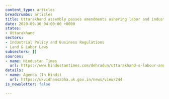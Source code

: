 ```yaml
---
content_type: articles
breadcrumbs: articles
title: Uttarakhand assembly passes amendments ushering labor and industrial reforms
date: 2020-09-30 04:00:00 +0000
states:
- Uttarakhand
sectors:
- Industrial Policy and Business Regulations
- Land & Labor Laws
subsectors: []
sources:
- name: Hindustan Times
  url: https://www.hindustantimes.com/dehradun/uttarakhand-s-labour-and-industrial-law-changes-termed-anti-worker-by-congress/story-d4zrGYdEZ5fXTUylo9bKzM.html
details:
- name: Agenda (In Hindi)
  url: https://ukvidhansabha.uk.gov.in/news/view/244
is_newsletter: false

---
```

